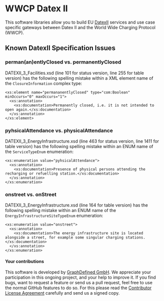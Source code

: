 # WWCP Datex II

This software libraries allow you to build EU [DatexII](https://github.com/DATEX-II-EU) services and use case specific gateways between Datex II and the World Wide Charging Protocol (WWCP).


## Known DatexII Specification Issues

### perman(an)entlyClosed vs. permanentlyClosed

DATEXII_3_Facilities.xsd (line 101 for status version, line 255 for table version) has the following spelling mistake within a XML element name of the `ClosureInformation` complex type:
```
<xs:element name="permananentlyClosed" type="com:Boolean" minOccurs="0" maxOccurs="1">
  <xs:annotation>
    <xs:documentation>Permanently closed, i.e. it is not intended to open again.</xs:documentation>
  </xs:annotation>
</xs:element>
```

### pyhsicalAttendance vs. physicalAttendance

DATEXII_3_EnergyInfrastructure.xsd (line 463 for status version, line 1411 for table version) has the following spelling mistake within an ENUM name of the `ServiceTypeEnum` enumeration:
```
<xs:enumeration value="pyhsicalAttendance">
  <xs:annotation>
    <xs:documentation>Presence of physical persons attending the recharging or refuelling station.</xs:documentation>
  </xs:annotation>
</xs:enumeration>
```

### onstreet vs. onStreet

DATEXII_3_EnergyInfrastructure.xsd (line 164 for table version) has the following spelling mistake within an ENUM name of the `EnergyInfrastructureSiteTypeEnum` enumeration:
```
<xs:enumeration value="onstreet">
  <xs:annotation>
    <xs:documentation>The energy infrastructure site is located alongside a street, for example some singular charging stations.</xs:documentation>
  </xs:annotation>
</xs:enumeration>
```

#### Your contributions

This software is developed by [GraphDefined GmbH](http://www.graphdefined.com).
We appreciate your participation in this ongoing project, and your help to improve it.
If you find bugs, want to request a feature or send us a pull request, feel free to
use the normal GitHub features to do so. For this please read the
[Contributor License Agreement](Contributor%20License%20Agreement.txt)
carefully and send us a signed copy.

